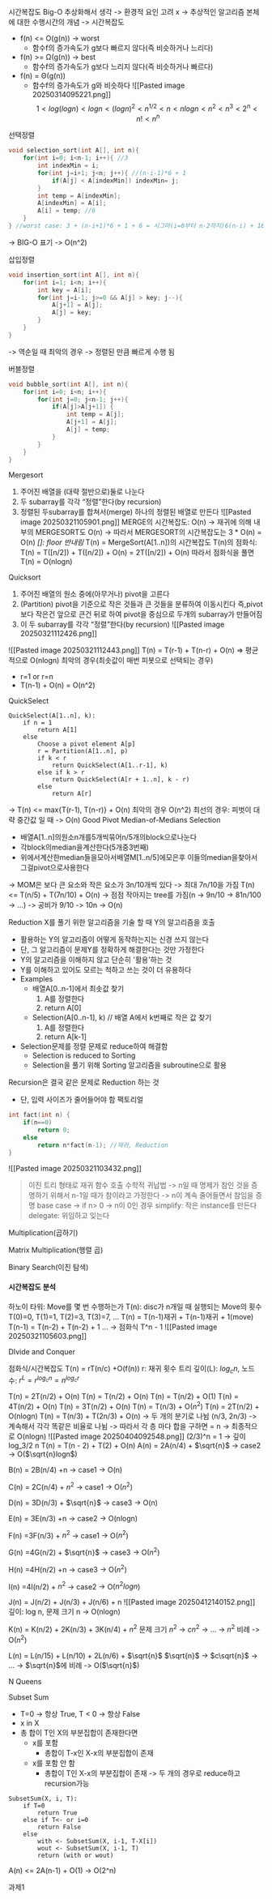 시간복잡도 Big-O
추상화해서 생각 -> 환경적 요인 고려 x -> 추상적인 알고리즘 본체에 대한 수행시간의 개념 -> 시간복잡도
- f(n) <= O(g(n)) -> worst
	- 함수f의 증가속도가 g보다 빠르지 않다(즉 비슷하거나 느리다) 
- f(n) >= Ω(g(n)) -> best
	- 함수f의 증가속도가 g보다 느리지 않다(즉 비슷하거나 빠르다) 
- f(n) = Θ(g(n)) 
	- 함수f의 증가속도가 g와 비슷하다
![[Pasted image 20250314095221.png]]
$$
1 < log(log n) < log n < (log n)^2 < n^{1/2} < n < n log n < n^2 < n^3 < 2^n < n! < n^n
$$


선택정렬
```c
void selection_sort(int A[], int n){
	for(int i=0; i<n-1; i++){ //3
		int indexMin = i;
		for(int j=i+1; j<n; j++){ //(n-i-1)*6 + 1
			if(A[j] < A[indexMin]) indexMin= j;
		}
		int temp = A[indexMin];
		A[indexMin] = A[i];
		A[i] = temp; //6
	}
} //worst case: 3 + (n-i+1)*6 + 1 + 6 = 시그마(i=0부터 n-2까지)6(n-i) + 16 = 16(n-1) + 3n(n+1) -6
```
-> BIG-O 표기 -> O(n^2)

삽입정렬
```c
void insertion_sort(int A[], int n){
	for(int i=1; i<n; i++){
		int key = A[i];
		for(int j=i-1; j>=0 && A[j] > key; j--){
			A[j+1] = A[j]; 
			A[j] = key;
		}
	}
}
```
-> 역순일 때 최악의 경우
-> 정렬된 만큼 빠르게 수행 됨

버블정렬
```c
void bubble_sort(int A[], int n){ 
	for(int i=0; i<n; i++){
		for(int j=0; j<n-1; j++){
			if(A[j]>A[j+1]) { 
				int temp = A[j]; 
				A[j+1] = A[j]; 
				A[j] = temp; 
			} 
		}
	}
}
```
Mergesort
1. 주어진 배열을 (대략 절반으로)둘로 나눈다 
2. 두 subarray를 각각 “정렬”한다(by recursion) 
3. 정렬된 두subarray를 합쳐서(merge) 하나의 정렬된 배열로 만든다
![[Pasted image 20250321105901.png]]
MERGE의 시간복잡도: O(n) -> 재귀에 의해 내부의 MERGESORT도 O(n) -> 따라서 MERGESORT의 시간복잡도는 3 * O(n) = O(n)
*[]: floor 반내림*
T(n) = MergeSort(A[1..n])의 시간복잡도
T(n)의 점화식: T(n) = T([n/2]) + T([n/2]) + O(n) = 2T([n/2]) + O(n)
따라서 점화식을 풀면 T(n) = O(nlogn)

Quicksort
1. 주어진 배열의 원소 중에(아무거나) pivot을 고른다 
2. (Partition) pivot을 기준으로 작은 것들과 큰 것들을 분류하여 이동시킨다 즉,pivot 보다 작은건 앞으로 큰건 뒤로 하여 pivot을 중심으로 두개의 subarray가 만들어짐 
3. 이 두 subarray를 각각 “정렬”한다(by recursion)
![[Pasted image 20250321112426.png]]

![[Pasted image 20250321112443.png]]
T(n) = T(r-1) + T(n-r) + O(n) => 평균적으로 O(nlogn)
최악의 경우(최솟값이 매번 피봇으로 선택되는 경우)
- r=1 or r=n
- T(n-1) + O(n) = O(n^2)

QuickSelect
```
QuickSelect(A[1..n], k):
	if n = 1
		return A[1]
	else
		Choose a pivot element A[p]
		r = Partition(A[1..n], p)
		if k < r
			return QuickSelect(A[1..r-1], k)
		else if k > r
			return QuickSelect(A[r + 1..n], k - r)
		else
			return A[r]
```
-> T(n) <= max{T(r-1), T(n-r)} + O(n)
최악의 경우 O(n^2)
최선의 경우: 피벗이 대략 중간값 일 때 -> O(n)
Good Pivot
Median-of-Medians Selection
- 배열A[1..n]의원소n개를5개씩묶어n/5개의block으로나눈다 
- 각block의median을계산한다(5개중3번째)
- 위에서계산한median들을모아서배열M[1..n/5]에모은후 이들의median을찾아서그걸pivot으로사용한다

-> MOM은 보다 큰 요소와 작은 요소가 3n/10개씩 있다
-> 최대 7n/10을 가짐
T(n) <= T(n/5) + T(7n/10) + O(n)
-> 점점 작아지는 tree를 가짐(n -> 9n/10 -> 81n/100 -> ...) 
-> 공비가 9/10 -> 10n -> O(n)


Reduction
X를 풀기 위한 알고리즘을 기술 할 때 Y의 알고리즘을 호출
- 활용하는 Y의 알고리즘이 어떻게 동작하는지는 신경 쓰지 않는다
- 단, 그 알고리즘이 문제Y를 정확하게 해결한다는 것만 가정한다
- Y의 알고리즘을 이해하지 않고 단순히 '활용'하는 것
- Y를 이해하고 있어도 모르는 척하고 쓰는 것이 더 유용하다
- Examples 
	- 배열A[0..n-1]에서 최솟값 찾기 
		1. A를 정렬한다 
		2. return A[0] 
	- Selection(A[0..n-1], k) // 배열 A에서 k번째로 작은 값 찾기 
		1. A를 정렬한다 
		2. return A[k-1]
- Selection문제를 정렬 문제로 reduce하여 해결함 
	- Selection is reduced to Sorting 
	- Selection을 풀기 위해 Sorting 알고리즘을 subroutine으로 활용

Recursion은 결국 같은 문제로 Reduction 하는 것
- 단, 입력 사이즈가 줄어들어야 함
팩토리얼
```c
int fact(int n) {
	if(n==0) 
		return 0; 
	else 
		return n*fact(n-1); //재귀, Reduction
}
```

![[Pasted image 20250321103432.png]]
>이진 트리 형태로 재귀 함수 호출
수학적 귀납법 -> n일 때 명제가 참인 것을 증명하기 위해서 n-1일 때가 참이라고 가정한다 -> n이 계속 줄어들면서 참임을 증명
base case -> if n> 0  -> n이 0인 경우
simplify: 작은 instance를 만든다
delegate: 위임하고 잊는다

Multiplication(곱하기)

Matrix Multiplication(행렬 곱)

Binary Search(이진 탐색)

#### 시간복잡도 분석
하노이 타워: Move를 몇 번 수행하는가
T(n): disc가 n개일 때 실행되는 Move의 횟수
T(0)=0, T(1)=1, T(2)=3, T(3)=7, ...
T(n) = T(n-1)재귀 + T(n-1)재귀 + 1(move)
T(n-1) = T(n-2) + T(n-2) + 1
... -> 점화식 T^n - 1
![[Pasted image 20250321105603.png]]

DIvide and Conquer

점화식/시간복잡도
T(n) = rT(n/c) +O(f(n))
r: 재귀 횟수
트리 깊이(L): $log_c n$, 노드 수: $r^L = r^{log_c n} = n^{log_c r}$

T(n) = 2T(n/2) + O(n)
T(n) = T(n/2) + O(n)
T(n) = T(n/2) + O(1)
T(n) = 4T(n/2) + O(n)
T(n) = 3T(n/2) + O(n)
T(n) = T(n/3) + O($n^2$)
T(n) = 2T(n/2) + O(nlogn)
T(n) = T(n/3) + T(2n/3) + O(n)
-> 두 개의 분기로 나뉨 (n/3, 2n/3) -> 계속해서 각각 똑같은 비율로 나뉨 -> 따라서 각 층 마다 합을 구하면 = n -> 최종적으로 O(nlogn)
![[Pasted image 20250404092548.png]]
(2/3)^n = 1 -> 깊이 log_3/2 n
T(n) = T(n - 2) + T(2) + O(n)
A(n) = 2A(n/4) + $\sqrt{n}$ -> case2 -> O($\sqrt{n}logn$)

B(n) = 2B(n/4) +n -> case1 -> O(n)

C(n) = 2C(n/4) + $n^2$ -> case1 -> O($n^2$)

D(n) = 3D(n/3) + $\sqrt{n}$ -> case3 -> O(n)

E(n) = 3E(n/3) +n -> case2 -> O(nlogn)

F(n) =3F(n/3) + $n^2$ -> case1 -> O($n^2$)

G(n) =4G(n/2) + $\sqrt{n}$ -> case3 -> O($n^2$)

H(n) =4H(n/2) +n -> case3 -> O($n^2$)

I(n) =4I(n/2) + $n^2$ -> case2 -> O($n^2logn$)

J(n) = J(n/2) + J(n/3) + J(n/6) + n
![[Pasted image 20250412140152.png]]
깊이:  log n, 문제 크기 n -> O(nlogn)

K(n) = K(n/2) + 2K(n/3) + 3K(n/4) + $n^2$
문제 크기 $n^2$ -> $cn^2$ -> ... -> $n^2$ 비례 -> O($n^2$)

L(n) = L(n/15) + L(n/10) + 2L(n/6) + $\sqrt{n}$
$\sqrt{n}$ -> $c\sqrt{n}$ -> ... -> $\sqrt{n}$에 비례 -> O($\sqrt{n}$)

N Queens

Subset Sum
- T=0 -> 항상 True, T < 0 -> 항상 False
- x in X
- 총 합이 T인 X의 부분집합이 존재한다면
	- x를 포함
		- 총합이 T-x인 X-x의 부분집합이 존재
	- x를 포함 안 함
		- 총합이 T인 X-x의 부분집합이 존재
-> 두 개의 경우로 reduce하고 recursion가능
```
SubsetSum(X, i, T):
	if T=0
		return True
	else if T<- or i=0
		return False
	else
		with <- SubsetSum(X, i-1, T-X[i])
		wout <- SubsetSum(X, i-1, T)
		return (with or wout)
```
A(n) <= 2A(n-1) + O(1)  -> O(2^n)


과제1
